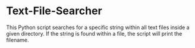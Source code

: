 # Text-File-Searcher
This Python script searches for a specific string within all text files inside a given directory. If the string is found within a file, the script will print the filename.

